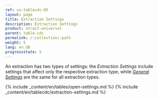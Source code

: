 ```yaml
---
ref: xu-tablecdc-05
layout: page
title: Extraction Settings 
description: Extraction Settings
product: xtract-universal
parent: table-cdc
permalink: /:collection/:path
weight: 5
lang: en_GB
progressstate: 5
---
```

An extraction has two types of settings: the *Extraction Settings* include settings that affect only the respective extraction type, while [*General Settings*](../getting-started/general-settings) are the same for all extraction types. 

{% include _content/en/tables/open-settings.md  %}
{% include _content/en/tablecdc/extraction-settings.md  %}

